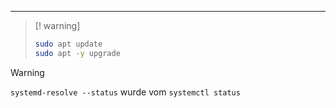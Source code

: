 ***

>[! warning]
>```bash
>sudo apt update
>sudo apt -y upgrade
>```


>[!warning]
>`systemd-resolve --status` wurde vom `systemctl status`